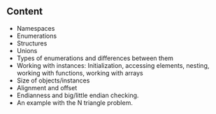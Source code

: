 ## Content
* Namespaces
* Enumerations
* Structures
* Unions
* Types of enumerations and differences between them
* Working with instances: Initialization, accessing elements, nesting, working with functions, working with arrays
* Size of objects/instances
* Alignment and offset
* Endianness and big/little endian checking.
* An example with the N triangle problem.
